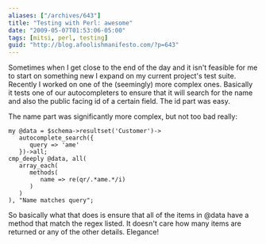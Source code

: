 ```yaml
---
aliases: ["/archives/643"]
title: "Testing with Perl: awesome"
date: "2009-05-07T01:53:06-05:00"
tags: [mitsi, perl, testing]
guid: "http://blog.afoolishmanifesto.com/?p=643"
---
```

Sometimes when I get close to the end of the day and it isn't feasible for me to
start on something new I expand on my current project's test suite. Recently I
worked on one of the (seemingly) more complex ones. Basically it tests one of
our autocompleters to ensure that it will search for the name and also the
public facing id of a certain field. The id part was easy.

The name part was significantly more complex, but not too bad really:

    my @data = $schema->resultset('Customer')->
       autocomplete_search({
          query => 'ame'
       })->all;
    cmp_deeply @data, all(
       array_each(
          methods(
             name => re(qr/.*ame.*/i)
          )
       )
    ), "Name matches query";

So basically what that does is ensure that all of the items in @data have a
method that match the regex listed. It doesn't care how many items are returned
or any of the other details. Elegance!
